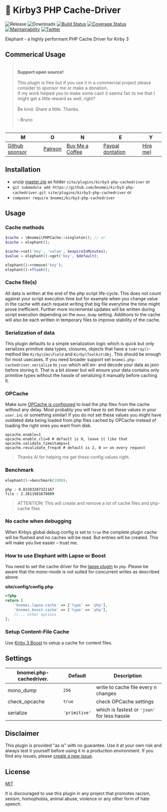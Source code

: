 # 🐘 Kirby3 PHP Cache-Driver

![Release](https://flat.badgen.net/packagist/v/bnomei/kirby3-php-cachedriver?color=ae81ff)
![Downloads](https://flat.badgen.net/packagist/dt/bnomei/kirby3-php-cachedriver?color=272822)
[![Build Status](https://flat.badgen.net/travis/bnomei/kirby3-php-cachedriver)](https://travis-ci.com/bnomei/kirby3-php-cachedriver)
[![Coverage Status](https://flat.badgen.net/coveralls/c/github/bnomei/kirby3-php-cachedriver)](https://coveralls.io/github/bnomei/kirby3-php-cachedriver) 
[![Maintainability](https://flat.badgen.net/codeclimate/maintainability/bnomei/kirby3-php-cachedriver)](https://codeclimate.com/github/bnomei/kirby3-php-cachedriver) 
[![Twitter](https://flat.badgen.net/badge/twitter/bnomei?color=66d9ef)](https://twitter.com/bnomei)

Elephant - a highly performant PHP Cache Driver for Kirby 3

## Commerical Usage

> <br>
> <b>Support open source!</b><br><br>
> This plugin is free but if you use it in a commercial project please consider to sponsor me or make a donation.<br>
> If my work helped you to make some cash it seems fair to me that I might get a little reward as well, right?<br><br>
> Be kind. Share a little. Thanks.<br><br>
> &dash; Bruno<br>
> &nbsp; 

| M | O | N | E | Y |
|---|----|---|---|---|
| [Github sponsor](https://github.com/sponsors/bnomei) | [Patreon](https://patreon.com/bnomei) | [Buy Me a Coffee](https://buymeacoff.ee/bnomei) | [Paypal dontation](https://www.paypal.me/bnomei/15) | [Hire me](mailto:b@bnomei.com?subject=Kirby)) |

## Installation

- unzip [master.zip](https://github.com/bnomei/kirby3-php-cachedriver/archive/master.zip) as folder `site/plugins/kirby3-php-cachedriver` or
- `git submodule add https://github.com/bnomei/kirby3-php-cachedriver.git site/plugins/kirby3-php-cachedriver` or
- `composer require bnomei/kirby3-php-cachedriver`

## Usage 

### Cache methods

```php
$cache = \Bnomei\PHPCache::singleton(); // or
$cache = elephant();

$cache->set('key', 'value', $expireInMinutes);
$value = elephant()->get('key', $default);

elephant()->remove('key');
elephant()->flush();
```

### Cache file(s)

All data is written at the end of the php script life-cycle. This does not count against your script execution time but for example when you change value in the cache with each request writing that big file everytime the time might prove inefficient. Further more incremental updates will be written during script execution depending on the `mono_dump` setting. Additions to the cache will also be each written in temporary files to improve stability of the cache.

### Serialization of data

This plugin defaults to a simple serialization logic which is quick but only serializes primitive data types, closures, objects that have a `toArray()`-method like `Kirby\Cms\Field` and `Kirby\Toolkit\Obj`. This should be enough for most usecases.
If you need broader support set `bnomei.php-cachedriver.serialize` to `json` which will en- and decode your data as json before storing it. That is a bit slower but will ensure your data contains only primitive types without the hassle of serializing it manually before caching it.

### OPCache

Make sure [OPCache is configured](https://www.php.net/manual/en/opcache.configuration.php) to load the php files from the cache without any delay. Most probably you will have to set these values in your `user.ini` or something similar! If you do not set these values you might have outdated data being loaded from php files cached by OPCache instead of loading the right ones you want from disk.

```shell
opcache.enable=1
opcache.enable_cli=0 # default is 0, leave it like that
opcache.validate_timestamps=1
opcache.revalidate_freq=0 # default is 2, 0 => on every request
```

> Thanks Al for helping me get these config values right.

### Benchmark

```php
elephant()->benchmark(1000);
```

```shell script
php : 0.03383207321167  
file : 2.3811981678009
```

> ATTENTION: This will create and remove a lot of cache files and php-cache files

### No cache when debugging

When Kirbys global debug config is set to `true` the complete plugin cache will be flushed and no caches will be read. But entries will be created. This will make you live easier – trust me.

### How to use Elephant with Lapse or Boost

You need to set the cache driver for the [lapse plugin](https://github.com/bnomei/kirby3-lapse) to `php`. Please be aware that the *mono*-mode is not suited for concurrent writes as described above.

**site/config/config.php**
```php
<?php
return [
    'bnomei.lapse.cache' => ['type' => 'php'],
    'bnomei.boost.cache' => ['type' => 'php'],
    //... other options
];
```

### Setup Content-File Cache

Use [Kirby 3 Boost](https://github.com/bnomei/kirby3-boost) to setup a cache for content files.


## Settings

| bnomei.php-cachedriver. | Default       | Description                                  |            
|-------------------------|---------------|----------------------------------------------|
| mono_dump               | `256`         | write to cache file every n changes          |
| check_opcache           | `true`        | check OPCache settings                       |
| serialize               | `'primitive'` | which is fastest or `'json'` for less hassle |

## Disclaimer

This plugin is provided "as is" with no guarantee. Use it at your own risk and always test it yourself before using it in a production environment. If you find any issues, please [create a new issue](https://github.com/bnomei/kirby3-php-cachedriver/issues/new).

## License

[MIT](https://opensource.org/licenses/MIT)

It is discouraged to use this plugin in any project that promotes racism, sexism, homophobia, animal abuse, violence or any other form of hate speech.
